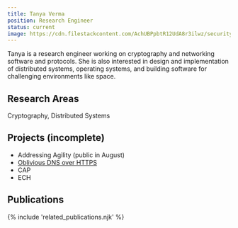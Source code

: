 ```yaml
---
title: Tanya Verma
position: Research Engineer
status: current
image: https://cdn.filestackcontent.com/AchUBPpbtR12UdA8r3ilwz/security=policy:eyJleHBpcnkiOjIyMzA3NDg3NjAsImNhbGwiOlsicmVhZCIsImNvbnZlcnQiXSwiaGFuZGxlIjoiZzdsNjc1TjJUZzJjMUFhZWpqRVIifQ==,signature:1cec70853f5b24c7772d2b24c8e05bf10fc50dfb6f41980a883781b455f5baf5/cache=expiry:max/resize=w:600,h:600,fit:crop,align:faces/rotate=d:exif/g7l675N2Tg2c1AaejjER
---
```

Tanya is a research engineer working on cryptography and networking software and protocols.
She is also interested in design and implementation of distributed systems, operating systems, and building software for challenging environments like space.

## Research Areas 
Cryptography, Distributed Systems

## Projects (incomplete)
* Addressing Agility (public in August)
* [Oblivious DNS over HTTPS](/docs/odns)
* CAP
* ECH

## Publications 
{% include 'related_publications.njk' %}
